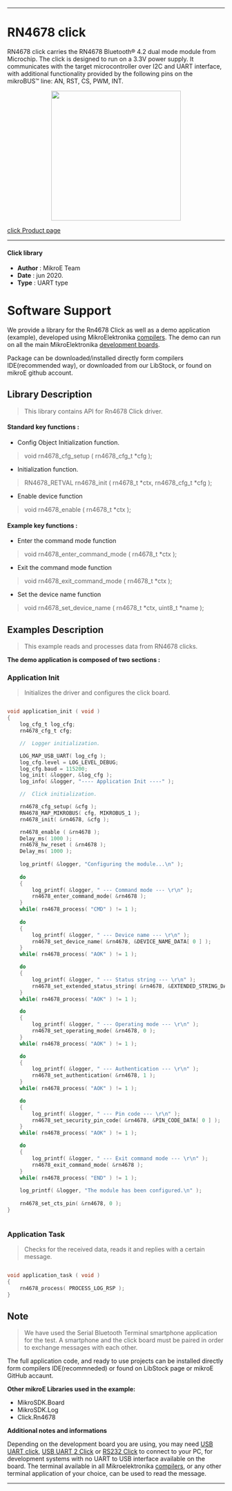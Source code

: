 
---
# RN4678 click

RN4678 click carries the RN4678 Bluetooth® 4.2 dual mode module from Microchip. The click is designed to run on a 3.3V power supply. It communicates with the target microcontroller over I2C and UART interface, with additional functionality provided by the following pins on the mikroBUS™ line: AN, RST, CS, PWM, INT.

<p align="center">
  <img src="https://download.mikroe.com/images/click_for_ide/rn4678_click.png" height=300px>
</p>

[click Product page](https://www.mikroe.com/rn4678-click)

---


#### Click library 

- **Author**        : MikroE Team
- **Date**          : jun 2020.
- **Type**          : UART type


# Software Support

We provide a library for the Rn4678 Click 
as well as a demo application (example), developed using MikroElektronika 
[compilers](https://shop.mikroe.com/compilers). 
The demo can run on all the main MikroElektronika [development boards](https://shop.mikroe.com/development-boards).

Package can be downloaded/installed directly form compilers IDE(recommended way), or downloaded from our LibStock, or found on mikroE github account. 

## Library Description

> This library contains API for Rn4678 Click driver.

#### Standard key functions :

- Config Object Initialization function.
> void rn4678_cfg_setup ( rn4678_cfg_t *cfg ); 
 
- Initialization function.
> RN4678_RETVAL rn4678_init ( rn4678_t *ctx, rn4678_cfg_t *cfg );

- Enable device function
> void rn4678_enable ( rn4678_t *ctx );


#### Example key functions :

- Enter the command mode function
> void rn4678_enter_command_mode ( rn4678_t *ctx );
 
- Exit the command mode function
> void rn4678_exit_command_mode ( rn4678_t *ctx );

- Set the device name function
> void rn4678_set_device_name ( rn4678_t *ctx, uint8_t *name );

## Examples Description

> This example reads and processes data from RN4678 clicks.

**The demo application is composed of two sections :**

### Application Init 

> Initializes the driver and configures the click board.

```c

void application_init ( void )
{
    log_cfg_t log_cfg;
    rn4678_cfg_t cfg;

    //  Logger initialization.

    LOG_MAP_USB_UART( log_cfg );
    log_cfg.level = LOG_LEVEL_DEBUG;
    log_cfg.baud = 115200;
    log_init( &logger, &log_cfg );
    log_info( &logger, "---- Application Init ----" );

    //  Click initialization.

    rn4678_cfg_setup( &cfg );
    RN4678_MAP_MIKROBUS( cfg, MIKROBUS_1 );
    rn4678_init( &rn4678, &cfg );

    rn4678_enable ( &rn4678 );
    Delay_ms( 1000 );
    rn4678_hw_reset ( &rn4678 );
    Delay_ms( 1000 );
    
    log_printf( &logger, "Configuring the module...\n" );
    
    do
    {    
        log_printf( &logger, " --- Command mode --- \r\n" );
        rn4678_enter_command_mode( &rn4678 );
    }
    while( rn4678_process( "CMD" ) != 1 );
    
    do
    {
        log_printf( &logger, " --- Device name --- \r\n" );
        rn4678_set_device_name( &rn4678, &DEVICE_NAME_DATA[ 0 ] );
    }
    while( rn4678_process( "AOK" ) != 1 );

    do
    {
        log_printf( &logger, " --- Status string --- \r\n" );
        rn4678_set_extended_status_string( &rn4678, &EXTENDED_STRING_DATA[ 0 ] );
    }
    while( rn4678_process( "AOK" ) != 1 );

    do
    {
        log_printf( &logger, " --- Operating mode --- \r\n" );
        rn4678_set_operating_mode( &rn4678, 0 );
    }
    while( rn4678_process( "AOK" ) != 1 );

    do
    {
        log_printf( &logger, " --- Authentication --- \r\n" );
        rn4678_set_authentication( &rn4678, 1 );
    }
    while( rn4678_process( "AOK" ) != 1 );

    do
    {
        log_printf( &logger, " --- Pin code --- \r\n" );
        rn4678_set_security_pin_code( &rn4678, &PIN_CODE_DATA[ 0 ] );
    }
    while( rn4678_process( "AOK" ) != 1 );

    do
    {
        log_printf( &logger, " --- Exit command mode --- \r\n" );
        rn4678_exit_command_mode( &rn4678 );
    }
    while( rn4678_process( "END" ) != 1 );
    
    log_printf( &logger, "The module has been configured.\n" );
    
    rn4678_set_cts_pin( &rn4678, 0 );
}
  
```

### Application Task

> Checks for the received data, reads it and replies with a certain message.

```c

void application_task ( void )
{
    rn4678_process( PROCESS_LOG_RSP );
}

```

## Note

> We have used the Serial Bluetooth Terminal smartphone application for the test. 
> A smartphone and the click board must be paired in order to exchange messages with each other.

The full application code, and ready to use projects can be  installed directly form compilers IDE(recommneded) or found on LibStock page or mikroE GitHub accaunt.

**Other mikroE Libraries used in the example:** 

- MikroSDK.Board
- MikroSDK.Log
- Click.Rn4678

**Additional notes and informations**

Depending on the development board you are using, you may need 
[USB UART click](https://shop.mikroe.com/usb-uart-click), 
[USB UART 2 Click](https://shop.mikroe.com/usb-uart-2-click) or 
[RS232 Click](https://shop.mikroe.com/rs232-click) to connect to your PC, for 
development systems with no UART to USB interface available on the board. The 
terminal available in all Mikroelektronika 
[compilers](https://shop.mikroe.com/compilers), or any other terminal application 
of your choice, can be used to read the message.



---

